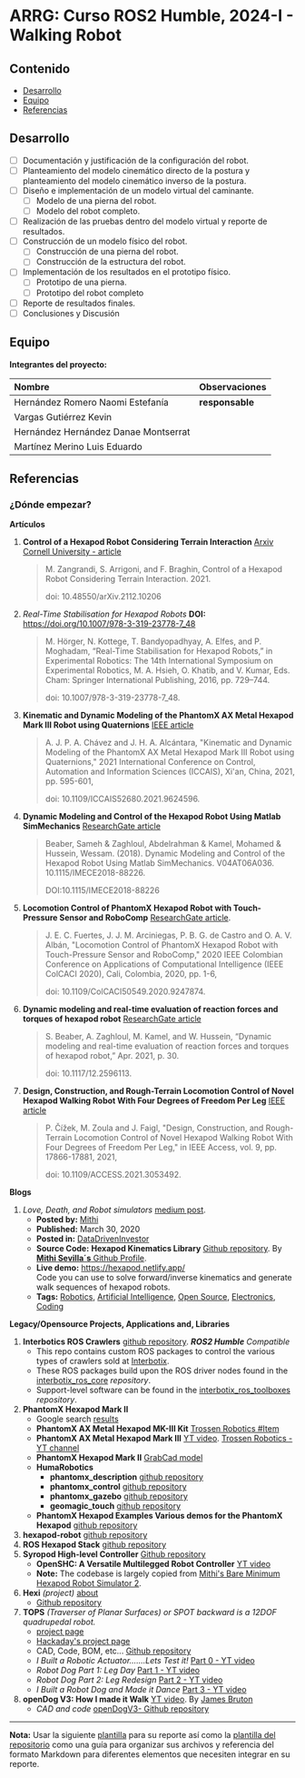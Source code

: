 # ARRG: Curso ROS2 Humble, 2024-I - Walking Robot

## Contenido

- [Desarrollo](#desarrollo)
- [Equipo](#equipo)
- [Referencias](#referencias)

## Desarrollo

- [ ] Documentación y justificación de la configuración del robot.
- [ ] Planteamiento del modelo cinemático directo de la postura y planteamiento del modelo cinemático inverso de la postura.
- [ ] Diseño e implementación de un modelo virtual del caminante.
	- [ ] Modelo de una pierna del robot.
	- [ ] Modelo del robot completo.
- [ ] Realización de las pruebas dentro del modelo virtual y reporte de resultados.
- [ ] Construcción de un modelo físico del robot.
	- [ ] Construcción de una pierna del robot.
	- [ ] Construcción de la estructura del robot.
- [ ] Implementación de los resultados en el prototipo físico.
	- [ ] Prototipo de una pierna.
	- [ ] Prototipo del robot completo
- [ ] Reporte de resultados finales.
- [ ] Conclusiones y Discusión

## Equipo

**Integrantes del proyecto:**

| Nombre | Observaciones |
| :----------| :----------- |
| Hernández Romero Naomi Estefanía | **responsable** |
| Vargas Gutiérrez Kevin | |
| Hernández Hernández Danae Montserrat | |
| Martínez Merino Luis Eduardo | |

## Referencias

### ¿Dónde empezar?

**Artículos**

1. **Control of a Hexapod Robot Considering Terrain Interaction** [Arxiv Cornell University - article](https://arxiv.org/abs/2112.10206)
	> M. Zangrandi, S. Arrigoni, and F. Braghin, Control of a Hexapod Robot Considering Terrain Interaction. 2021. 
	> 
	> doi: 10.48550/arXiv.2112.10206
1. *Real-Time Stabilisation for Hexapod Robots* **DOI:** <https://doi.org/10.1007/978-3-319-23778-7_48>
	> M. Hörger, N. Kottege, T. Bandyopadhyay, A. Elfes, and P. Moghadam, “Real-Time Stabilisation for Hexapod Robots,” in Experimental Robotics: 
	> The 14th International Symposium on Experimental Robotics, M. A. Hsieh, O. Khatib, and V. Kumar, Eds. Cham: Springer International Publishing, 2016, pp. 729–744. 
	> 
	> doi: 10.1007/978-3-319-23778-7_48. 
1. **Kinematic and Dynamic Modeling of the PhantomX AX Metal Hexapod Mark III Robot using Quaternions**	[IEEE article](https://ieeexplore.ieee.org/abstract/document/9624596)
	> A. J. P. A. Chávez and J. H. A. Alcántara, "Kinematic and Dynamic Modeling of the PhantomX AX Metal Hexapod 
	> Mark III Robot using Quaternions," 2021 International Conference on Control, Automation and Information Sciences (ICCAIS), Xi'an, China, 2021, pp. 595-601, 
	>
	> doi: 10.1109/ICCAIS52680.2021.9624596.
1. **Dynamic Modeling and Control of the Hexapod Robot Using Matlab SimMechanics** [ResearchGate article](https://www.researchgate.net/publication/330405549_Dynamic_Modeling_and_Control_of_the_Hexapod_Robot_Using_Matlab_SimMechanics)
	> Beaber, Sameh & Zaghloul, Abdelrahman & Kamel, Mohamed & Hussein, Wessam. (2018). Dynamic Modeling and Control of the Hexapod Robot Using Matlab SimMechanics. 
	> V04AT06A036. 10.1115/IMECE2018-88226. 
	>
	> DOI:10.1115/IMECE2018-88226
1. **Locomotion Control of PhantomX Hexapod Robot with Touch-Pressure Sensor and RoboComp**	[ResearchGate article](https://ieeexplore.ieee.org/abstract/document/9247874).
	> J. E. C. Fuertes, J. J. M. Arciniegas, P. B. G. de Castro and O. A. V. Albán, "Locomotion Control of PhantomX Hexapod Robot with Touch-Pressure Sensor and RoboComp," 
	> 2020 IEEE Colombian Conference on Applications of Computational Intelligence (IEEE ColCACI 2020), Cali, Colombia, 2020, pp. 1-6, 
	> 
	> doi: 10.1109/ColCACI50549.2020.9247874.
1. **Dynamic modeling and real-time evaluation of reaction forces and torques of hexapod robot** [ResearchGate article](https://www.researchgate.net/publication/350820943_Dynamic_modeling_and_real-time_evaluation_of_reaction_forces_and_torques_of_hexapod_robot)
	> S. Beaber, A. Zaghloul, M. Kamel, and W. Hussein, “Dynamic modeling and real-time evaluation of reaction forces and torques of hexapod robot,” Apr. 2021, p. 30. 
	> 
	> doi: 10.1117/12.2596113. 
1. **Design, Construction, and Rough-Terrain Locomotion Control of Novel Hexapod Walking Robot With Four Degrees of Freedom Per Leg** [IEEE article](https://ieeexplore.ieee.org/abstract/document/9330519)
	> P. Čížek, M. Zoula and J. Faigl, "Design, Construction, and Rough-Terrain Locomotion Control of Novel Hexapod Walking Robot With Four Degrees of Freedom Per Leg," 
	> in IEEE Access, vol. 9, pp. 17866-17881, 2021, 
	>
	> doi: 10.1109/ACCESS.2021.3053492.

**Blogs**

1. *Love, Death, and Robot simulators* [medium post](https://medium.datadriveninvestor.com/love-death-and-robot-simulators-9ad7c62d46ae). 
	- **Posted by:** [Mithi](https://medium.com/@mithi?source=post_page-----9ad7c62d46ae--------------------------------)
	- **Published:** March 30, 2020
	- **Posted in:** [DataDrivenInvestor](https://medium.datadriveninvestor.com/?source=post_page-----9ad7c62d46ae--------------------------------)
	- **Source Code:** **Hexapod Kinematics Library** [Github repository](https://github.com/mithi/hexapod-kinematics-library). By [**Mithi Sevilla´s** Github Profile](https://github.com/mithi).
 	- **Live demo:** <https://hexapod.netlify.app/>	 
	Code you can use to solve forward/inverse kinematics and generate walk sequences of hexapod robots. 
	- **Tags:** [Robotics](https://medium.com/tag/robotics?source=post_page-----9ad7c62d46ae---------------robotics-----------------), 
	[Artificial Intelligence](https://medium.com/tag/artificial-intelligence?source=post_page-----9ad7c62d46ae---------------artificial_intelligence-----------------), 
	[Open Source](https://medium.com/tag/open-source?source=post_page-----9ad7c62d46ae---------------open_source-----------------), 
	[Electronics](https://medium.com/tag/electronics?source=post_page-----9ad7c62d46ae---------------electronics-----------------), 
	[Coding](https://medium.com/tag/coding?source=post_page-----9ad7c62d46ae---------------coding-----------------)

**Legacy/Opensource Projects, Applications and, Libraries**

1. **Interbotics ROS Crawlers** [github repository](https://github.com/Interbotix/interbotix_ros_crawlers). ***ROS2 Humble*** *Compatible*
	- This repo contains custom ROS packages to control the various types of crawlers sold at [Interbotix](https://www.trossenrobotics.com/). 
	- These ROS packages build upon the ROS driver nodes found in the [interbotix_ros_core](https://github.com/Interbotix/interbotix_ros_core) *repository*. 
	- Support-level software can be found in the [interbotix_ros_toolboxes](https://github.com/Interbotix/interbotix_ros_toolboxes) *repository*.
1. **PhantomX Hexapod Mark II**
	- Google search [results](https://www.google.com/search?client=firefox-b-d&q=PhantomX+Hexapod+Mark+II)
	- **PhantomX AX Metal Hexapod MK-III Kit** [Trossen Robotics #Item](https://www.trossenrobotics.com/phantomx-ax-hexapod.aspx)
	- **PhantomX AX Metal Hexapod Mark III** [YT video](https://www.youtube.com/watch?v=8v16kpBj9JQ). [Trossen Robotics - YT channel](https://www.youtube.com/@InterbotixTrossenRobotics)
	- **PhantomX Hexapod Mark II** [GrabCad model](https://grabcad.com/library/phantomx-hexapod-mark-ii-1)
	- **HumaRobotics**
		- **phantomx_description** [github repository](https://github.com/HumaRobotics/phantomx_description)
		- **phantomx_control** [github repository](https://github.com/HumaRobotics/phantomx_control)
		- **phantomx_gazebo** [github repository](https://github.com/HumaRobotics/phantomx_gazebo)
		- **geomagic_touch** [github repository](https://github.com/HumaRobotics/geomagic_touch)
	- **PhantomX Hexapod Examples Various demos for the PhantomX Hexapod** [github repository](https://github.com/Interbotix/PhantomXHexapodExamples)
1. **hexapod-robot** [github repository](https://github.com/ibarbech/hexapod-robot)
1. **ROS Hexapod Stack** [github repository](https://github.com/KevinOchs/hexapod_ros/tree/master)
1. **Syropod High-level Controller** [Github repository](https://github.com/csiro-robotics/syropod_highlevel_controller)
	- **OpenSHC: A Versatile Multilegged Robot Controller** [YT video](https://www.youtube.com/watch?v=-E7-2UMP5XU)
	- **Note:** The codebase is largely copied from [Mithi's Bare Minimum Hexapod Robot Simulator 2](https://github.com/mithi/hexapod).
1. **Hexi** *(project)* [about](https://hexyrobot.wordpress.com/)
	- [Github repository](https://github.com/mithi/hexy)
1. **TOPS** *(Traverser of Planar Surfaces) or SPOT backward is a 12DOF quadrupedal robot.*
	- [project page](https://www.aaedmusa.com/projects/tops)
 	- [Hackaday's project page](https://hackaday.io/project/192122-tops)
  	- CAD, Code, BOM, etc... [Github repository](https://github.com/aaedmusa/TOPS)
   	- *I Built a Robotic Actuator.......Lets Test it!* [Part 0 - YT video](https://www.youtube.com/watch?v=gxXatMr0LX4)
   	- *Robot Dog Part 1: Leg Day* [Part 1 - YT video](https://www.youtube.com/watch?v=cqpYpj8EaDY)
   	- *Robot Dog Part 2: Leg Redesign* [Part 2 - YT video](https://www.youtube.com/watch?v=bdJuIe2igCI)
   	- *I Built a Robot Dog and Made it Dance* [Part 3 - YT video](https://www.youtube.com/watch?v=VhUvoV5XyRg)
1. **openDog V3: How I made it Walk** [YT video](https://www.youtube.com/watch?v=eKZIJwJBjEs). By [James Bruton](https://www.youtube.com/@jamesbruton)
	- *CAD and code* [openDogV3- Github repository](https://github.com/XRobots/openDogV3) 

---

**Nota:** Usar la siguiente [plantilla](https://github.com/arrg-mx/fmtos-docs/blob/main/fmto-reporte-curso.md) para su reporte así como la [plantilla del repositorio](https://github.com/mrg-mex/mrg-plantilla-repositorio) como una guía para organizar sus archivos y referencia del formato Markdown para diferentes elementos que necesiten integrar en su reporte.
